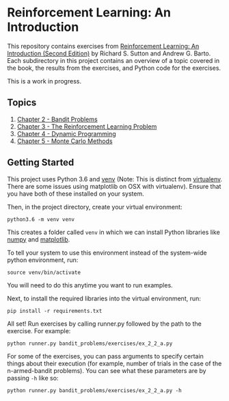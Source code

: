 # Reinforcement Learning: An Introduction

This repository contains exercises from [Reinforcement Learning: An Introduction (Second Edition)](https://mitpress.mit.edu/books/reinforcement-learning) by Richard S. Sutton and Andrew G. Barto.
Each subdirectory in this project contains an overview of a topic covered
in the book, the results from the exercises, and Python code for the exercises.

This is a work in progress.

## Topics

1. [Chapter 2 - Bandit Problems](./bandit_problems)
2. [Chapter 3 - The Reinforcement Learning Problem](./rl_problem)
3. [Chapter 4 - Dynamic Programming](./dynamic_programming)
4. [Chapter 5 - Monte Carlo Methods](./monte_carlo)

## Getting Started
This project uses Python 3.6 and [venv](https://docs.python.org/3/library/venv.html)
(Note: This is distinct from [virtualenv](https://virtualenv.pypa.io/en/stable/). There
are some issues using matplotlib on OSX with virtualenv).
Ensure that you have both of these installed on your system.

Then, in the project directory, create your virtual environment:
```
python3.6 -m venv venv
```
This creates a folder called `venv` in which we can install Python libraries
like [numpy](http://www.numpy.org/) and [matplotlib](http://matplotlib.org/).

To tell your system to use this environment instead of the system-wide python environment, run:
```
source venv/bin/activate
```
You will need to do this anytime you want to run examples.


Next, to install the required libraries into the virtual environment, run:
```
pip install -r requirements.txt
```

All set! Run exercises by calling runner.py followed by the path to the exercise. For example:
```
python runner.py bandit_problems/exercises/ex_2_2_a.py
```

For some of the exercises, you can pass arguments to specify certain things about their execution (for example, number of trials in the case
of the n-armed-bandit problems). You can see what these parameters are by passing `-h` like so:
```
python runner.py bandit_problems/exercises/ex_2_2_a.py -h
```
